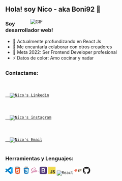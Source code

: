 ## Hola! soy Nico - aka Boni92 👋

<img align="right" alt="GIF" src="https://i.pinimg.com/originals/7d/07/a2/7d07a255678962d30d8717dcf5dbd266.gif" width="425px"/>

### Soy desarrollador web! 

- 🌱 Actualmente profundizando en React Js 
- 👯 Me encantaría colaborar con otros creadores
- 🥅 Meta 2022: Ser Frontend Developer profesional 
- ⚡ Datos de color: Amo cocinar y nadar


### Contactame:
<code>
<a href="https://linkedin.com/in/nicolasborsari-desarrollador" target="_blank">
  <img alt="Nico's Linkedin" width="22px" src="https://github.com/TheDudeThatCode/TheDudeThatCode/blob/master/Assets/Linkedin.svg" />
</a>
</code>
<code>
<a href="https://instagram.com/nicoborsari" target="_blank">
  <img alt="Nico's instagram" width="22px" src="https://github.com/TheDudeThatCode/TheDudeThatCode/blob/master/Assets/Instagram.svg" />
</a>
</code>
<code>
<a href="mailto:nicolas.borsari@gmail.com">
  <img alt="Nico's Email" width="22px" src="https://github.com/TheDudeThatCode/TheDudeThatCode/blob/master/Assets/Gmail.svg" />
</a>
</code>


### Herramientas y Lenguajes:

<code><img alt="Visual Studio Code" width="23px" src="https://raw.githubusercontent.com/github/explore/80688e429a7d4ef2fca1e82350fe8e3517d3494d/topics/visual-studio-code/visual-studio-code.png" /></code>
<code><img alt="HTML5" width="23px" src="https://raw.githubusercontent.com/github/explore/80688e429a7d4ef2fca1e82350fe8e3517d3494d/topics/html/html.png" /></code>
<code><img alt="CSS3" width="23px" src="https://raw.githubusercontent.com/github/explore/80688e429a7d4ef2fca1e82350fe8e3517d3494d/topics/css/css.png" /></code>
<code><img alt="Sass" width="23px" src="https://raw.githubusercontent.com/github/explore/80688e429a7d4ef2fca1e82350fe8e3517d3494d/topics/sass/sass.png" /></code>
<code><img alt="Sass" width="23px" src="https://raw.githubusercontent.com/github/explore/80688e429a7d4ef2fca1e82350fe8e3517d3494d/topics/bootstrap/bootstrap.png" /></code>
<code><img alt="JavaScript" width="23px" src="https://raw.githubusercontent.com/github/explore/80688e429a7d4ef2fca1e82350fe8e3517d3494d/topics/javascript/javascript.png" /></code>
<code><img alt="React" width="23px" src="https://raw.githubusercontent.com/github/explore/80688e429a7d4ef2fca1e82350fe8e3517d3494d/topics/reactjs/reactjs.png" /></code>
<code><img alt="Git" width="23px" src="https://raw.githubusercontent.com/github/explore/80688e429a7d4ef2fca1e82350fe8e3517d3494d/topics/git/git.png" /></code>
<code><img alt="GitHub" width="23px" src="https://raw.githubusercontent.com/github/explore/78df643247d429f6cc873026c0622819ad797942/topics/github/github.png" /></code>

</details>
<!--
<code>[<img alt="Boni92 | Instagram" width="22px" src="https://github.com/TheDudeThatCode/TheDudeThatCode/blob/master/Assets/Instagram.svg" />][instagram]</code>
[instagram]: https://instagram.com/nicoborsari
<code>[<img alt="Boni92 | LinkedIn" width="22px" src="https://github.com/TheDudeThatCode/TheDudeThatCode/blob/master/Assets/Linkedin.svg" />][linkedin]</code>
[linkedin]: https://linkedin.com/in/nicolasborsari-desarrollador
-->
